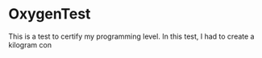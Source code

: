 # OxygenTest 
This is a test to certify my programming level. In this test, I had to create a kilogram con                                                
    
